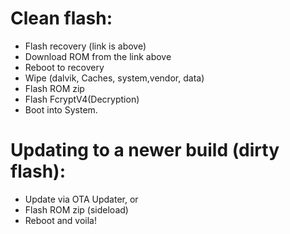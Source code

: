 # Clean flash: 
- Flash recovery (link is above) 
- Download ROM from the link above 
- Reboot to recovery 
- Wipe (dalvik, Caches, system,vendor, data) 
- Flash ROM zip  
- Flash FcryptV4(Decryption) 
- Boot into System. 
 
# Updating to a newer build (dirty flash): 
- Update via OTA Updater, or 
- Flash ROM zip (sideload) 
- Reboot and voila!
